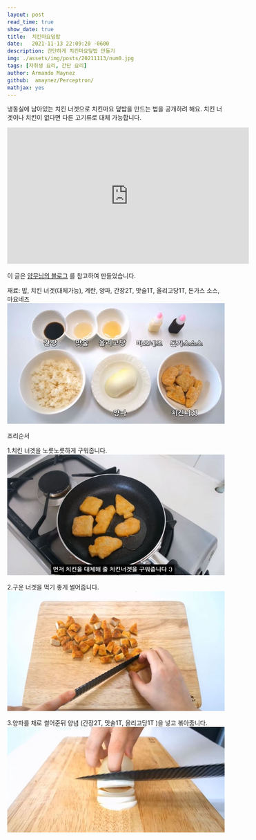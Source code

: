 ```yaml
---
layout: post
read_time: true
show_date: true
title:  치킨마요덮밥
date:   2021-11-13 22:09:20 -0600
description: 간단하게 치킨마요덮밥 만들기
img: ./assets/img/posts/20211113/num0.jpg
tags: [자취생 요리, 간단 요리]
author: Armando Maynez
github:  amaynez/Perceptron/
mathjax: yes
---
```

냉동실에 남아있는 치킨 너겟으로 치킨마요 덮밥을 만드는 법을 공개하려 해요. 치킨 너겟이나 치킨이 없다면 다른 고기류로 대체 가능합니다.

<iframe width="560" height="315" src="https://youtu.be/_20KEwNx1UQ" title="YouTube video player" frameborder="0" allow="accelerometer; autoplay; clipboard-write; encrypted-media; gyroscope; picture-in-picture" allowfullscreen></iframe>

이 글은 [얌무님의 블로그](https://youtu.be/_20KEwNx1UQ) 를 참고하여 만들었습니다. 

재료: 밥, 치킨 너겟(대체가능), 계란, 양파, 간장2T, 맛술1T, 올리고당1T, 돈가스 소스, 마요네즈
![num1](./assets\img\posts\20211113\num1.JPG)

조리순서

1.치킨 너겟을 노릇노릇하게 구워줍니다.
![num2](./assets\img\posts\20211113\num2.JPG)

2.구운 너겟을 먹기 좋게 썰어줍니다.
![num3](./assets\img\posts\20211113\num3.JPG)

3.양파를 채로 썰어준뒤 양념 (간장2T, 맛술1T, 올리고당1T )을 넣고 볶아줍니다.
![num4](./assets\img\posts\20211113\num4.JPG)



